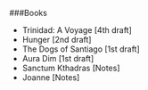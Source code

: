 ###Books

* Trinidad: A Voyage [4th draft]
* Hunger [2nd draft]
* The Dogs of Santiago [1st draft]
* Aura Dim [1st draft]
* Sanctum Kthadras [Notes]
* Joanne [Notes]